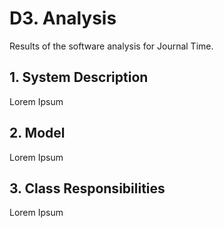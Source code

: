 # D3. Analysis

Results of the software analysis for Journal Time.

## 1. System Description

Lorem Ipsum

## 2. Model

Lorem Ipsum

## 3. Class Responsibilities

Lorem Ipsum
